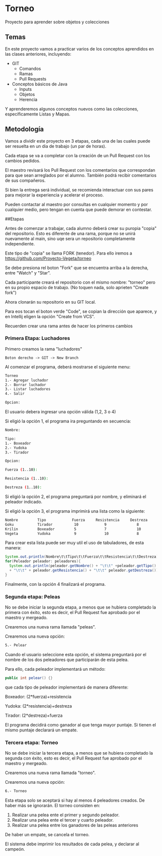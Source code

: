 # Torneo
Proyecto para aprender sobre objetos y colecciones

## Temas

En este proyecto vamos a practicar varios de los conceptos aprendidos en las clases anteriores, incluyendo:

* GIT
    * Comandos
    * Ramas
    * Pull Requests
* Conceptos básicos de Java
    * Inputs
    * Objetos
    * Herencia
    
Y aprenderemos algunos conceptos nuevos como las colecciones, específicamente Listas y Mapas.


## Metodología

Vamos a dividir este proyecto en 3 etapas, cada una de las cuales puede ser resuelta en un dia de trabajo (un par de horas).

Cada etapa se va a completar con la creación de un Pull Request con los cambios pedidos.

El maestro revisará los Pull Request con los comentarios que correspondan para que sean arreglados por el alumno. También podrá recibir comentarios de sus compañeros.

Si bien la entrega será individual, se recomienda interactuar con sus pares para mejorar la experiencia y acelerar el proceso.

Pueden contactar al maestro por consultas en cualquier momento y por cualquier medio, pero tengan en cuenta que puede demorar en contestar.

##Etapas

Antes de comenzar a trabajar, cada alumno deberá crear su puropia "copia" del repositorio. Esto es diferente de una rama, porque no se unirá nuevamente al main, sino uqe sera un repositorio completamente independiente.

Este tipo de "copia" se llama FORK (tenedor). Para ello iremos a https://github.com/Proyecto-Vegeta/torneo

Se debe presiona rel boton "Fork" que se encuentra arriba a la derecha, entre "Watch" y "Star".

Cada participante creará el repositorio con el mismo nombre: "torneo" pero en su propio espacio de trabajo. (No toquen nada, solo aprieten "Create fork")

Ahora clonarán su repositorio en su GIT local. 

Para eos tocan el boton verde "Code", se copian la dirección que aparece, y en Intellij eligen la opción "Create from VCS".

Recuerden crear una rama antes de hacer los primeros cambios

### Primera Etapa: Luchadores

Primero creamos la rama "luchadores"

```
Boton derecho -> GIT -> New Branch
```

Al comenzar el programa, deberá mostrarse el siguiente menu:

```bash
Torneo
1.- Agregar luchador
2.- Borrar luchador
3.- Listar luchadores
4.- Salir

Opcion:
```

El usuario debera ingresar una opción válida (1,2, 3 o 4)

Si eligió la opción 1, el programa ira preguntando en secuencia:

```bash
Nombre:
```

```bash
Tipo:
1.- Boxeador
2.- Yudoka
3.- Tirador

Opcion:
```

```bash
Fuerza (1..10):
```
```bash
Resistencia (1..10):
```
```bash
Destreza (1..10):
```


Si eligió la opción 2, el programa preguntará por nombre, y eliminará el peleador indicado.


Si eligió la opción 3, el programa imprimirá una lista como la siguiente:

```bash
Nombre         Tipo            Fuerza     Resistencia     Destreza
Goku           Tirador          10            9              8
Krilin         Boxeador         5             7              10
Vegeta         Yudoka           9             10             8
```

Para crear esta lista puede ser muy util el uso de tabuladores, de esta manera:

```java
System.out.println(Nombre\t\tTipo\t\tFuerza\t\tResistencia\t\tDestreza);
for(Peleador peleador: peleadores){
  System.out.println(peleador.getNombre() + "\t\t" +peleador.getTipo() +"\t\t" + peleador.getFuerza() 
  + "\t\t" + peleador.getResistencia() + "\t\t" peleador.getDestreza());
}
```

Finalmente, con la opción 4 finalizará el programa.


### Segunda etapa: Peleas

No se debe iniciar la segunda etapa, a menos que se hubiera completado la primera con éxito, esto es decir, el Pull Request fue aprobado por el maestro y mergeado.

Crearemos una nueva rama llamada "peleas".

Crearemos una nueva opción:

```bash
5.- Pelear
```

Cuando el usuario seleccione esta opción, el sistema preguntará por el nombre de los dos peleadores que participarán de esta pelea.

Para ello, cada peleador implementará un método:

```java
public int pelear() {}
```

que cada tipo de peleador implementará de manera diferente:

Boxeador: (2*fuerza)+resistencia

Yudoka: (2*resistencia)+destreza

Tirador: (2*destreza)+fuerza


El programa decidirá como ganador al que tenga mayor puntaje. Si tienen el mismo puntaje declarará un empate.



### Tercera etapa: Torneo

No se debe iniciar la tercera etapa, a menos que se hubiera completado la segunda con éxito, esto es decir, el Pull Request fue aprobado por el maestro y mergeado.

Crearemos una nueva rama llamada "torneo".

Crearemos una nueva opción:

```bash
6.- Torneo
```

Esta etapa solo se aceptará si hay al menos 4 peleadores creados. De haber más se ignorarán.
El torneo consisten en:

1. Realizar una pelea ente el primer y segundo peleador.
1. Realizar una pelea ente el tercer y cuarto peleador.
1. Realizar una pelea entre los ganadores de las peleas anteriores

De haber un empate, se cancela el torneo.

El sistema debe imprimir los resultados de cada pelea, y declarar al campeón.

